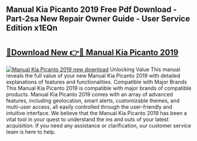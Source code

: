 ## Manual Kia Picanto 2019 Free Pdf Download - Part-2sa New Repair Owner Guide - User Service Edition x1EQn

# <h2><a href="http://cf10683.oget.top/?id=Manual+Kia+Picanto+2019">🔗Download New 👉🔴 Manual Kia Picanto 2019</a></h2>

[![Manual Kia Picanto 2019 new download](https://i.imgur.com/5g1atiW.png)](http://cf10683.oget.top/?id=Manual+Kia+Picanto+2019)
Unlocking Value This manual reveals the full value of your new Manual Kia Picanto 2019 with detailed explanations of features and functionalities. Compatible with Major Brands This Manual Kia Picanto 2019 is compatible with major brands of compatible products. Manual Kia Picanto 2019 comes with an array of advanced features, including geolocation, smart alerts, customizable themes, and multi-user access, all easily controlled through the user-friendly and intuitive interface. We believe that the Manual Kia Picanto 2019 has been a vital tool in your quest to understand the ins and outs of your latest acquisition. If you need any assistance or clarification, our customer service team is here to help.

